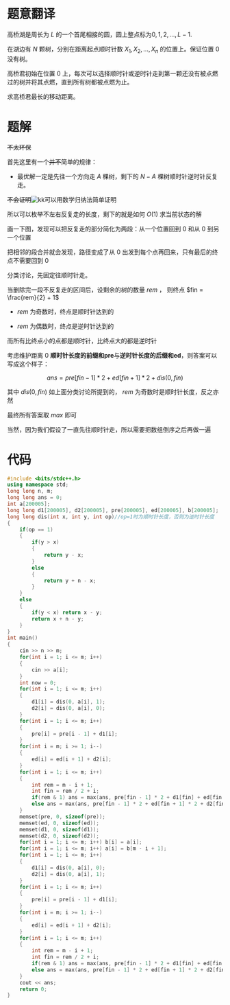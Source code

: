 # 题意翻译

高桥湖是周长为 $L$ 的一个首尾相接的圆，圆上整点标为$0, 1, 2, ..., L-1$.

在湖边有 $N$ 颗树，分别在距离起点顺时针数 $X_1, X_2,...,X_n$ 的位置上。保证位置 $0$ 没有树。

高桥君初始在位置 $0$ 上，每次可以选择顺时针或逆时针走到第一颗还没有被点燃过的树并将其点燃，直到所有树都被点燃为止。

求高桥君最长的移动距离。

# 题解

~~不太环保~~

首先这里有一个~~并不~~简单的规律：

- 最优解一定是先往一个方向走 $A$ 棵树，剩下的 $N - A$ 棵树顺时针逆时针反复走。

~~不会证明~~![kk](https://cdn.luogu.com.cn/upload/pic/62227.png)可以用数学归纳法简单证明

所以可以枚举不左右反复走的长度，剩下的就是如何 $O(1)$ 求当前状态的解

画一下图，发现可以把反复走的部分简化为两段：从一个位置回到 $0$ 和从 $0$ 到另一个位置

把相邻的段合并就会发现，路径变成了从 $0$ 出发到每个点再回来，只有最后的终点不需要回到 $0$

分类讨论，先固定往顺时针走。

当删除完一段不反复走的区间后，设剩余的树的数量 $rem$ ， 则终点 $fin = \frac{rem}{2} + 1$

- $rem$ 为奇数时，终点是顺时针达到的

- $rem$ 为偶数时，终点是逆时针达到的

而所有比终点小的点都是顺时针，比终点大的都是逆时针

考虑维护距离 $0$ **顺时针长度的前缀和pre**与**逆时针长度的后缀和ed**，则答案可以写成这个样子：

$$ ans=pre[fin-1]*2+ed[fin+1]*2+dis(0,fin)$$

其中 $dis(0,fin)$ 如上面分类讨论所提到的， $rem$ 为奇数时是顺时针长度，反之亦然

最终所有答案取 $max$ 即可

当然，因为我们假设了一直先往顺时针走，所以需要把数组倒序之后再做一遍

# 代码
```cpp
#include <bits/stdc++.h>
using namespace std;
long long n, m;
long long ans = 0;
int a[200005];
long long d1[200005], d2[200005], pre[200005], ed[200005], b[200005];
long long dis(int x, int y, int op)//op=1时为顺时针长度，否则为逆时针长度
{
	if(op == 1)
	{
		if(y > x)
		{
			return y - x;
		}
		else
		{
			return y + n - x;
		}
	}
	else
	{
		if(y < x) return x - y;
		return x + n - y;
	}
}
int main()
{
	cin >> n >> m;
	for(int i = 1; i <= m; i++)
	{
		cin >> a[i];
	}
	int now = 0;
	for(int i = 1; i <= m; i++)
	{
		d1[i] = dis(0, a[i], 1);
		d2[i] = dis(0, a[i], 0);
	}
	for(int i = 1; i <= m; i++)
	{
		pre[i] = pre[i - 1] + d1[i];
	}
	for(int i = m; i >= 1; i--)
	{
		ed[i] = ed[i + 1] + d2[i];
	}
	for(int i = 1; i <= m; i++)
	{
		int rem = m - i + 1;
		int fin = rem / 2 + i;
		if(rem & 1) ans = max(ans, pre[fin - 1] * 2 + d1[fin] + ed[fin + 1] * 2 - pre[i - 1] * 2);
		else ans = max(ans, pre[fin - 1] * 2 + ed[fin + 1] * 2 + d2[fin] - pre[i - 1] * 2);
	}
	memset(pre, 0, sizeof(pre));
	memset(ed, 0, sizeof(ed));
	memset(d1, 0, sizeof(d1));
	memset(d2, 0, sizeof(d2));
	for(int i = 1; i <= m; i++) b[i] = a[i];
	for(int i = 1; i <= m; i++) a[i] = b[m - i + 1];
	for(int i = 1; i <= m; i++)
	{
		d1[i] = dis(0, a[i], 0);
		d2[i] = dis(0, a[i], 1);
	}
	for(int i = 1; i <= m; i++)
	{
		pre[i] = pre[i - 1] + d1[i];
	}
	for(int i = m; i >= 1; i--)
	{
		ed[i] = ed[i + 1] + d2[i];
	}
	for(int i = 1; i <= m; i++)
	{
		int rem = m - i + 1;
		int fin = rem / 2 + i;
		if(rem & 1) ans = max(ans, pre[fin - 1] * 2 + d1[fin] + ed[fin + 1] * 2 - pre[i - 1] * 2);
		else ans = max(ans, pre[fin - 1] * 2 + ed[fin + 1] * 2 + d2[fin] - pre[i - 1] * 2);
	}
	cout << ans;
	return 0;
}

```